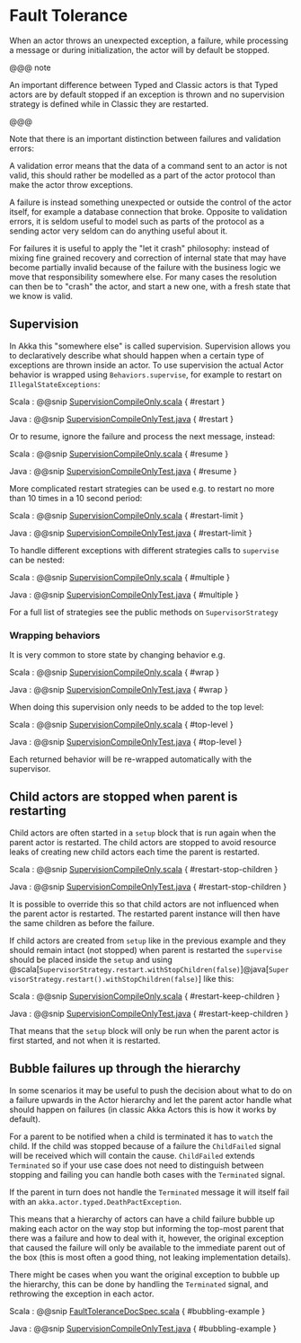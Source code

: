 # Fault Tolerance

When an actor throws an unexpected exception, a failure, while processing a message or during initialization, the actor
will by default be stopped.

@@@ note

An important difference between Typed and Classic actors is that Typed actors are by default stopped if
an exception is thrown and no supervision strategy is defined while in Classic they are restarted.

@@@

Note that there is an important distinction between failures and validation errors:

A validation error means that the data of a command sent to an actor is not valid, this should rather be modelled as a
part of the actor protocol than make the actor throw exceptions.

A failure is instead something unexpected or outside the control of the actor itself, for example a database connection
that broke. Opposite to validation errors, it is seldom useful to model such as parts of the protocol as a sending actor
very seldom can do anything useful about it.

For failures it is useful to apply the "let it crash" philosophy: instead of mixing fine grained recovery and correction
of internal state that may have become partially invalid because of the failure with the business logic we move that
responsibility somewhere else. For many cases the resolution can then be to "crash" the actor, and start a new one,
with a fresh state that we know is valid.

## Supervision

In Akka this "somewhere else" is called supervision. Supervision allows you to declaratively describe what should happen when a certain type of exceptions are thrown inside an actor. To use supervision the actual Actor behavior is wrapped using `Behaviors.supervise`, for example to restart on `IllegalStateExceptions`:


Scala
:  @@snip [SupervisionCompileOnly.scala](/akka-actor-typed-tests/src/test/scala/docs/akka/typed/supervision/SupervisionCompileOnly.scala) { #restart }

Java
:  @@snip [SupervisionCompileOnlyTest.java](/akka-actor-typed-tests/src/test/java/jdocs/akka/typed/supervision/SupervisionCompileOnlyTest.java) { #restart }

Or to resume, ignore the failure and process the next message, instead:

Scala
:  @@snip [SupervisionCompileOnly.scala](/akka-actor-typed-tests/src/test/scala/docs/akka/typed/supervision/SupervisionCompileOnly.scala) { #resume }

Java
:  @@snip [SupervisionCompileOnlyTest.java](/akka-actor-typed-tests/src/test/java/jdocs/akka/typed/supervision/SupervisionCompileOnlyTest.java) { #resume }

More complicated restart strategies can be used e.g. to restart no more than 10
times in a 10 second period:

Scala
:  @@snip [SupervisionCompileOnly.scala](/akka-actor-typed-tests/src/test/scala/docs/akka/typed/supervision/SupervisionCompileOnly.scala) { #restart-limit }

Java
:  @@snip [SupervisionCompileOnlyTest.java](/akka-actor-typed-tests/src/test/java/jdocs/akka/typed/supervision/SupervisionCompileOnlyTest.java) { #restart-limit }

To handle different exceptions with different strategies calls to `supervise`
can be nested:

Scala
:  @@snip [SupervisionCompileOnly.scala](/akka-actor-typed-tests/src/test/scala/docs/akka/typed/supervision/SupervisionCompileOnly.scala) { #multiple }

Java
:  @@snip [SupervisionCompileOnlyTest.java](/akka-actor-typed-tests/src/test/java/jdocs/akka/typed/supervision/SupervisionCompileOnlyTest.java) { #multiple }

For a full list of strategies see the public methods on `SupervisorStrategy`

### Wrapping behaviors

It is very common to store state by changing behavior e.g.

Scala
:  @@snip [SupervisionCompileOnly.scala](/akka-actor-typed-tests/src/test/scala/docs/akka/typed/supervision/SupervisionCompileOnly.scala) { #wrap }

Java
:  @@snip [SupervisionCompileOnlyTest.java](/akka-actor-typed-tests/src/test/java/jdocs/akka/typed/supervision/SupervisionCompileOnlyTest.java) { #wrap }

When doing this supervision only needs to be added to the top level:

Scala
:  @@snip [SupervisionCompileOnly.scala](/akka-actor-typed-tests/src/test/scala/docs/akka/typed/supervision/SupervisionCompileOnly.scala) { #top-level }

Java
:  @@snip [SupervisionCompileOnlyTest.java](/akka-actor-typed-tests/src/test/java/jdocs/akka/typed/supervision/SupervisionCompileOnlyTest.java) { #top-level }

Each returned behavior will be re-wrapped automatically with the supervisor.

## Child actors are stopped when parent is restarting

Child actors are often started in a `setup` block that is run again when the parent actor is restarted.
The child actors are stopped to avoid resource leaks of creating new child actors each time the parent is restarted.

Scala
:  @@snip [SupervisionCompileOnly.scala](/akka-actor-typed-tests/src/test/scala/docs/akka/typed/supervision/SupervisionCompileOnly.scala) { #restart-stop-children }

Java
:  @@snip [SupervisionCompileOnlyTest.java](/akka-actor-typed-tests/src/test/java/jdocs/akka/typed/supervision/SupervisionCompileOnlyTest.java) { #restart-stop-children }

It is possible to override this so that child actors are not influenced when the parent actor is restarted.
The restarted parent instance will then have the same children as before the failure.

If child actors are created from `setup` like in the previous example and they should remain intact (not stopped)
when parent is restarted the `supervise` should be placed inside the `setup` and using
@scala[`SupervisorStrategy.restart.withStopChildren(false)`]@java[`SupervisorStrategy.restart().withStopChildren(false)`]
like this:

Scala
:  @@snip [SupervisionCompileOnly.scala](/akka-actor-typed-tests/src/test/scala/docs/akka/typed/supervision/SupervisionCompileOnly.scala) { #restart-keep-children }

Java
:  @@snip [SupervisionCompileOnlyTest.java](/akka-actor-typed-tests/src/test/java/jdocs/akka/typed/supervision/SupervisionCompileOnlyTest.java) { #restart-keep-children }

That means that the `setup` block will only be run when the parent actor is first started, and not when it is
restarted.

## Bubble failures up through the hierarchy

In some scenarios it may be useful to push the decision about what to do on a failure upwards in the Actor hierarchy
 and let the parent actor handle what should happen on failures (in classic Akka Actors this is how it works by default).

For a parent to be notified when a child is terminated it has to `watch` the child. If the child was stopped because of
a failure the `ChildFailed` signal will be received which will contain the cause. `ChildFailed` extends `Terminated` so if
your use case does not need to distinguish between stopping and failing you can handle both cases with the `Terminated` signal.

If the parent in turn does not handle the `Terminated` message it will itself fail with an `akka.actor.typed.DeathPactException`.

This means that a hierarchy of actors can have a child failure bubble up making each actor on the way stop but informing the
top-most parent that there was a failure and how to deal with it, however, the original exception that caused the failure
will only be available to the immediate parent out of the box (this is most often a good thing, not leaking implementation details). 

There might be cases when you want the original exception to bubble up the hierarchy, this can be done by handling the 
`Terminated` signal, and rethrowing the exception in each actor.

 
Scala
:  @@snip [FaultToleranceDocSpec.scala](/akka-actor-typed-tests/src/test/scala/docs/akka/typed/FaultToleranceDocSpec.scala) { #bubbling-example }

Java
:  @@snip [SupervisionCompileOnlyTest.java](/akka-actor-typed-tests/src/test/java/jdocs/akka/typed/BubblingSample.java) { #bubbling-example }
